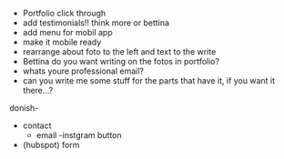 - Portfolio click through
- add testimonials!! think more or bettina
- add menu for mobil app
- make it mobile ready
- rearrange about foto to the left and text to the write
- Bettina do you want writing on the fotos in portfolio?
- whats youre professional email?
- can you write me some stuff for the parts that have it, if you want it there...?

donish-
- contact
  - email
  -instgram button
- (hubspot) form
